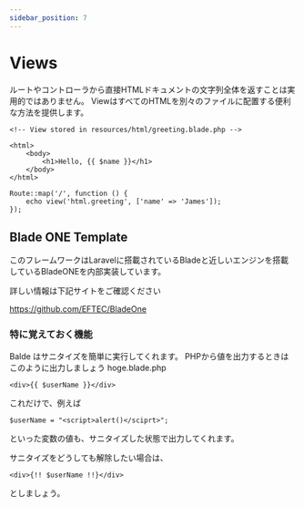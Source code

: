 ```yaml
---
sidebar_position: 7
---
```


# Views
ルートやコントローラから直接HTMLドキュメントの文字列全体を返すことは実用的ではありません。
ViewはすべてのHTMLを別々のファイルに配置する便利な方法を提供します。

~~~
<!-- View stored in resources/html/greeting.blade.php -->
 
<html>
    <body>
        <h1>Hello, {{ $name }}</h1>
    </body>
</html>
~~~

~~~
Route::map('/', function () {
    echo view('html.greeting', ['name' => 'James']);
});
~~~

## Blade ONE Template
このフレームワークはLaravelに搭載されているBladeと近しいエンジンを搭載しているBladeONEを内部実装しています。

詳しい情報は下記サイトをご確認ください

https://github.com/EFTEC/BladeOne

### 特に覚えておく機能

Balde はサニタイズを簡単に実行してくれます。
PHPから値を出力するときはこのように出力しましょう
hoge.blade.php
~~~
<div>{{ $userName }}</div>
~~~

これだけで、例えば
~~~
$userName = "<script>alert()</sciprt>";
~~~
といった変数の値も、サニタイズした状態で出力してくれます。

サニタイズをどうしても解除したい場合は、
~~~
<div>{!! $userName !!}</div>
~~~
としましょう。